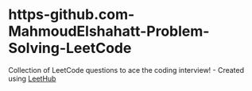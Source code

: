 # https-github.com-MahmoudElshahatt-Problem-Solving-LeetCode
Collection of LeetCode questions to ace the coding interview! - Created using [LeetHub](https://github.com/QasimWani/LeetHub)
